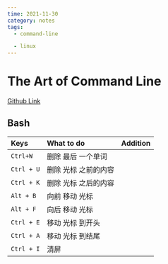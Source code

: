 ```yaml
---
time: 2021-11-30
category: notes
tags:
  - command-line

  - linux
---
```


# The Art of Command Line

[Github Link](https://github.com/jlevy/the-art-of-command-line)

## Bash

| Keys       | What to do           | Addition |
| :--------- | :------------------- | :------- |
| `Ctrl+W`   | 删除 最后 一个单词   |          |
| `Ctrl + U` | 删除 光标 之前的内容 |          |
| `Ctrl + K` | 删除 光标 之后的内容 |          |
| `Alt + B`  | 向前 移动 光标       |          |
| `Alt + F`  | 向后 移动 光标       |          |
| `Ctrl + E` | 移动 光标 到开头     |          |
| `Ctrl + A` | 移动 光标 到结尾     |          |
| `Ctrl + I` | 清屏                 |          |
